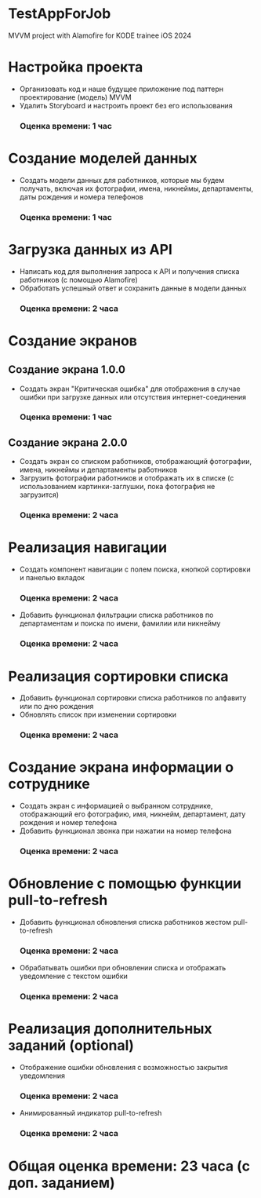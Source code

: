 # TestAppForJob
MVVM project with Alamofire for KODE trainee iOS 2024

# Настройка проекта
  - Организовать код и наше будущее приложение под паттерн проектирование (модель) MVVM
  - Удалить Storyboard и настроить проект без его использования
     ### Оценка времени: 1 час

# Создание моделей данных
  - Создать модели данных для работников, которые мы будем получать, включая их фотографии, имена, никнеймы, департаменты, даты рождения и номера телефонов
     ### Оценка времени: 1 час
    
# Загрузка данных из API
  - Написать код для выполнения запроса к API и получения списка работников (с помощью Alamofire)
  - Обработать успешный ответ и сохранить данные в модели данных
      ### Оценка времени: 2 часа

# Создание экранов

## Создание экрана 1.0.0
  - Создать экран "Критическая ошибка" для отображения в случае ошибки при загрузке данных или отсутствия интернет-соединения
    ###  Оценка времени: 1 час
    
## Создание экрана 2.0.0
  - Создать экран со списком работников, отображающий фотографии, имена, никнеймы и департаменты работников
  - Загрузить фотографии работников и отображать их в списке (с использованием картинки-заглушки, пока фотография не загрузится)
    ###  Оценка времени: 2 часа
    
# Реализация навигации

  - Создать компонент навигации с полем поиска, кнопкой сортировки и панелью вкладок
     ### Оценка времени: 2 часа
  - Добавить функционал фильтрации списка работников по департаментам и поиска по имени, фамилии или никнейму
     ### Оценка времени: 2 часа
    
# Реализация сортировки списка
  - Добавить функционал сортировки списка работников по алфавиту или по дню рождения
  - Обновлять список при изменении сортировки
     ###  Оценка времени: 2 часа
    
# Создание экрана информации о сотруднике
  - Создать экран с информацией о выбранном сотруднике, отображающий его фотографию, имя, никнейм, департамент, дату рождения и номер телефона
  - Добавить функционал звонка при нажатии на номер телефона
     ### Оценка времени: 2 часа

# Обновление с помощью функции pull-to-refresh
  - Добавить функционал обновления списка работников жестом pull-to-refresh
      ### Оценка времени: 2 часа
  - Обрабатывать ошибки при обновлении списка и отображать уведомление с текстом ошибки
      ### Оценка времени: 2 часа
    
# Реализация дополнительных заданий (optional)
  - Отображение ошибки обновления с возможностью закрытия уведомления
      ### Оценка времени: 2 часа
  - Анимированный индикатор pull-to-refresh
      ### Оценка времени: 2 часа


# Общая оценка времени: 23 часа (c доп. заданием)
